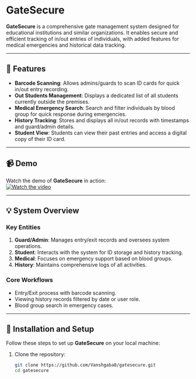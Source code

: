 # GateSecure  

**GateSecure** is a comprehensive gate management system designed for educational institutions and similar organizations. It enables secure and efficient tracking of in/out entries of individuals, with added features for medical emergencies and historical data tracking.  

---

## 🚀 Features  

- **Barcode Scanning**: Allows admins/guards to scan ID cards for quick in/out entry recording.  
- **Out Students Management**: Displays a dedicated list of all students currently outside the premises.  
- **Medical Emergency Search**: Search and filter individuals by blood group for quick response during emergencies.  
- **History Tracking**: Stores and displays all in/out records with timestamps and guard/admin details.  
- **Student View**: Students can view their past entries and access a digital copy of their ID card.  

---

## 📹 Demo  

Watch the demo of **GateSecure** in action:  
[![Watch the video](https://www.google.com/url?sa=i&url=https%3A%2F%2Fwww.dreamstime.com%2Fillustration%2Fvideo-symbol-icon.html&psig=AOvVaw3S8nHcTmRVOIlUuys7Q-M3&ust=1732266079538000&source=images&cd=vfe&opi=89978449&ved=0CBQQjRxqFwoTCICS05WI7YkDFQAAAAAdAAAAABAJ)](https://drive.google.com/file/d/1-HF2oa1urWz6oSKv90Jerio0TQ6oGKoV/view)  

---

## 💡 System Overview  

### Key Entities  
1. **Guard/Admin**: Manages entry/exit records and oversees system operations.  
2. **Student**: Interacts with the system for ID storage and history tracking.  
3. **Medical**: Focuses on emergency support based on blood groups.  
4. **History**: Maintains comprehensive logs of all activities.  

### Core Workflows  
- Entry/Exit process with barcode scanning.  
- Viewing history records filtered by date or user role.  
- Blood group search in emergency cases.  

---

## 🔧 Installation and Setup  

Follow these steps to set up **GateSecure** on your local machine:  

1. Clone the repository:  
   ```bash  
   git clone https://github.com/Vanshgaba8/gatesecure.git  
   cd gatesecure  
